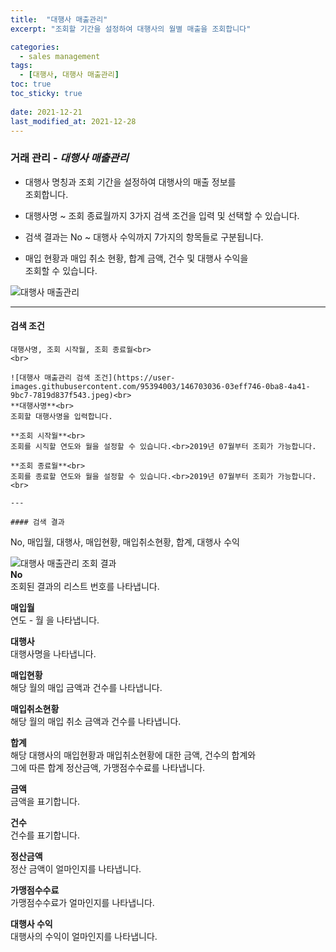 ```yaml
---
title:  "대행사 매출관리"
excerpt: "조회할 기간을 설정하여 대행사의 월별 매출을 조회합니다"

categories:
  - sales management
tags:
  - [대행사, 대행사 매출관리]
toc: true
toc_sticky: true
 
date: 2021-12-21
last_modified_at: 2021-12-28
---
```

### 거래 관리 - *대행사 매출관리*
- 대행사 명칭과 조회 기간을 설정하여 대행사의 매출 정보를<br>조회합니다.

- 대행사명 ~ 조회 종료월까지 3가지 검색 조건을 입력 및 선택할 수 있습니다.

- 검색 결과는 No ~ 대행사 수익까지 7가지의 항목들로 구분됩니다.

- 매입 현황과 매입 취소 현황, 합계 금액, 건수 및 대행사 수익을<br>조회할 수 있습니다.

![대행사 매출관리](https://user-images.githubusercontent.com/95394003/146703041-4a56498f-44c4-435f-ab9c-29c450fb1c01.jpeg)

---

#### 검색 조건
```
대행사명, 조회 시작월, 조회 종료월<br>
<br>

![대행사 매출관리 검색 조건](https://user-images.githubusercontent.com/95394003/146703036-03eff746-0ba8-4a41-9bc7-7819d837f543.jpeg)<br>
**대행사명**<br>
조회할 대행사명을 입력합니다.

**조회 시작월**<br>
조회를 시직할 연도와 월을 설정할 수 있습니다.<br>2019년 07월부터 조회가 가능합니다.

**조회 종료월**<br>
조회를 종료할 연도와 월을 설정할 수 있습니다.<br>2019년 07월부터 조회가 가능합니다.
<br>

---

#### 검색 결과
```
No, 매입월, 대행사, 매입현황, 매입취소현황, 합계, 대행사 수익
<br>

![대행사 매출관리 조회 결과](https://user-images.githubusercontent.com/95394003/146703062-80659808-c73a-4ec1-abe2-89e2ca2ba3fd.jpeg)<br>
**No**<br>
조회된 결과의 리스트 번호를 나타냅니다.

**매입월**<br>
연도 - 월 을 나타냅니다.

**대행사**<br>
대행사명을 나타냅니다.

**매입현황**<br>
해당 월의 매입 금액과 건수를 나타냅니다.

**매입취소현황**<br>
해당 월의 매입 취소 금액과 건수를 나타냅니다.

**합계**<br>
해당 대행사의 매입현황과 매입취소현황에 대한 금액, 건수의 합계와<br>그에 따른 합계 정산금액, 가맹점수수료를 나타냅니다.

**금액**<br>
금액을 표기합니다.

**건수**<br>
건수를 표기합니다.

**정산금액**<br>
정산 금액이 얼마인지를 나타냅니다.

**가맹점수수료**<br>
가맹점수수료가 얼마인지를 나타냅니다.

**대행사 수익**<br>
대행사의 수익이 얼마인지를 나타냅니다.